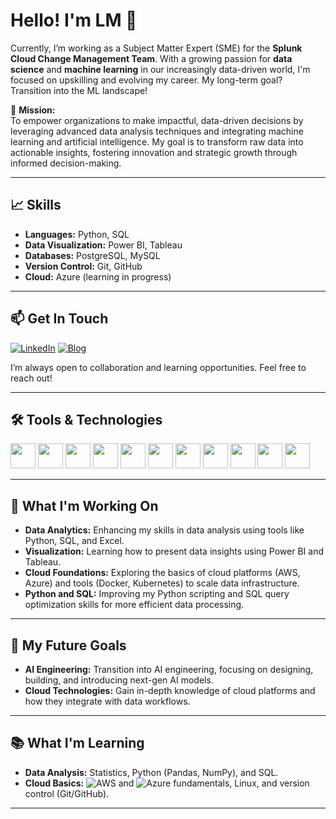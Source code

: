 # Hello! I'm LM 👋

Currently, I’m working as a Subject Matter Expert (SME) for the **Splunk Cloud Change Management Team**. With a growing passion for **data science** and **machine learning** in our increasingly data-driven world, I'm focused on upskilling and evolving my career. My long-term goal? Transition into the ML landscape!

🌟 **Mission:**  
To empower organizations to make impactful, data-driven decisions by leveraging advanced data analysis techniques and integrating machine learning and artificial intelligence. My goal is to transform raw data into actionable insights, fostering innovation and strategic growth through informed decision-making.

---

## 📈 Skills
- **Languages:** Python, SQL
- **Data Visualization:** Power BI, Tableau
- **Databases:** PostgreSQL, MySQL
- **Version Control:** Git, GitHub
- **Cloud:** Azure (learning in progress)

---

## 📫 Get In Touch
[![LinkedIn](https://img.shields.io/badge/LinkedIn-0A66C2?style=for-the-badge&logo=linkedin&logoColor=white)](https://www.linkedin.com/in/lmahial/)
[![Blog](https://img.shields.io/badge/Hasnode-Blog-4B8BBE?style=for-the-badge&logo=hasnode&logoColor=white)](https://tddbylm.hashnode.dev/)

I’m always open to collaboration and learning opportunities. Feel free to reach out!

---

## 🛠️ Tools & Technologies
<div align="left">
  <img src="https://cdn.jsdelivr.net/gh/devicons/devicon/icons/python/python-original.svg" width="40" height="40"/> 
  <img src="https://cdn.jsdelivr.net/gh/devicons/devicon/icons/mysql/mysql-original.svg" width="40" height="40"/> 
  <img src="https://cdn.jsdelivr.net/gh/devicons/devicon/icons/postgresql/postgresql-original.svg" width="40" height="40"/> 
  <img src="https://img.icons8.com/color/48/000000/microsoft-excel-2019--v1.png" width="40" height="40"/> 
  <img src="https://img.icons8.com/color/48/000000/power-bi.png" width="40" height="40"/> 
  <img src="https://img.icons8.com/color/48/000000/tableau-software.png" width="40" height="40"/> 
  <img src="https://cdn.jsdelivr.net/gh/devicons/devicon/icons/git/git-original.svg" width="40" height="40"/> 
  <img src="https://cdn.jsdelivr.net/gh/devicons/devicon/icons/github/github-original.svg" width="40" height="40"/> 
  <img src="https://cdn.jsdelivr.net/gh/devicons/devicon/icons/docker/docker-original.svg" width="40" height="40"/> 
  <img src="https://cdn.jsdelivr.net/gh/devicons/devicon/icons/linux/linux-original.svg" width="40" height="40"/> 
  <img src="https://cdn.jsdelivr.net/gh/devicons/devicon/icons/azure/azure-original.svg" width="40" height="40"/> 
</div>

---

## 🔭 What I'm Working On
- **Data Analytics:** Enhancing my skills in data analysis using tools like Python, SQL, and Excel.
- **Visualization:** Learning how to present data insights using Power BI and Tableau.
- **Cloud Foundations:** Exploring the basics of cloud platforms (AWS, Azure) and tools (Docker, Kubernetes) to scale data infrastructure.
- **Python and SQL:** Improving my Python scripting and SQL query optimization skills for more efficient data processing.

---

## 🚀 My Future Goals
- **AI Engineering:** Transition into AI engineering, focusing on designing, building, and introducing next-gen AI models.
- **Cloud Technologies:** Gain in-depth knowledge of cloud platforms and how they integrate with data workflows.

---

## 📚 What I'm Learning
- **Data Analysis:** Statistics, Python (Pandas, NumPy), and SQL.
- **Cloud Basics:** ![AWS](https://img.shields.io/badge/AWS-232F3E?style=for-the-badge&logo=amazonaws&logoColor=white) and ![Azure](https://img.shields.io/badge/Azure-0078D4?style=for-the-badge&logo=microsoftazure&logoColor=white) fundamentals, Linux, and version control (Git/GitHub).

---

